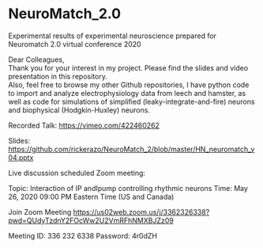 # NeuroMatch_2.0  
Experimental results of experimental neuroscience prepared for Neuromatch 2.0 virtual conference 2020  

Dear Colleagues,  
Thank you for your interest in my project. Please find the slides and video presentation in this repository.  
Also, feel free to browse my other Github repositories, I have python code to import and analyze electrophysiology data from leech and hamster, as well as code for simulations of simplified (leaky-integrate-and-fire) neurons and biophysical (Hodgkin-Huxley) neurons.  

Recorded Talk: https://vimeo.com/422460262

Slides: https://github.com/rickerazo/NeuroMatch_2/blob/master/HN_neuromatch_v04.pptx

Live discussion scheduled Zoom meeting:

Topic: Interaction of IP andIpump controlling rhythmic neurons
Time: May 26, 2020 09:00 PM Eastern Time (US and Canada)

Join Zoom Meeting
https://us02web.zoom.us/j/3362326338?pwd=QUdyTzdnY2FOcWw2U2VmRFhNMXBJZz09

Meeting ID: 336 232 6338
Password: 4r0dZH
